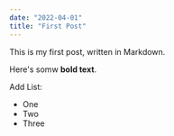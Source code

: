 ```yaml
---
date: "2022-04-01"
title: "First Post"
---
```


This is my first post, written in Markdown.

Here's somw **bold text**.

Add List:

- One
- Two
- Three
